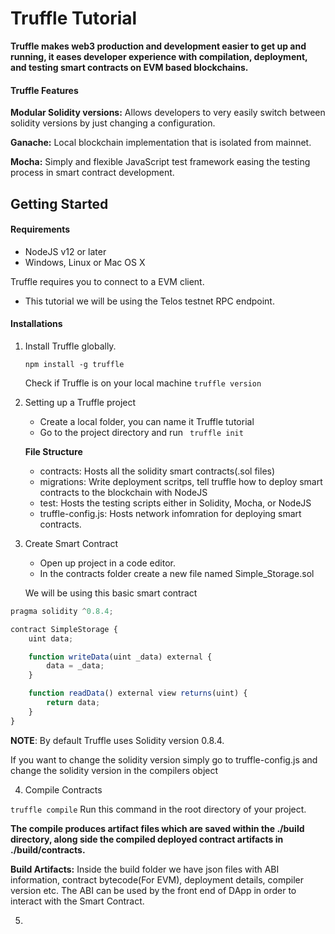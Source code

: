 # Truffle Tutorial

__Truffle makes web3 production and development easier to get up and running, it eases developer experience with compilation, deployment, and testing smart contracts on EVM based blockchains.__

#### Truffle Features
**Modular Solidity versions:** Allows developers to very easily switch between solidity versions by just changing a configuration. 

**Ganache:** Local blockchain implementation that is isolated from mainnet.

**Mocha:** Simply and flexible JavaScript test framework easing the testing process in smart contract development.


## Getting Started

#### Requirements
- NodeJS v12 or later
- Windows, Linux or Mac OS X

Truffle requires you to connect to a EVM client.
- This tutorial we will be using the Telos testnet RPC endpoint.

#### Installations

1. Install Truffle globally. 

    ```npm install -g truffle ```

    Check if Truffle is on your local machine
    ```truffle version```

2. Setting up a Truffle project
    - Create a local folder, you can name it Truffle tutorial  
    - Go to the project directory and run ``` truffle init``` 

    **File Structure**
    - contracts: Hosts all the solidity smart contracts(.sol files)
    - migrations: Write deployment scritps, tell truffle how to deploy smart contracts to the blockchain with NodeJS
    - test: Hosts the testing scripts either in Solidity, Mocha, or NodeJS
    - truffle-config.js: Hosts network infomration for deploying smart contracts. 
3. Create Smart Contract
    - Open up project in a code editor. 
    - In the contracts folder create a new file named Simple_Storage.sol

    We will be using this basic smart contract   
```jsx title="/truffle_tutorial/contracts/Simple_Storage.sol"
pragma solidity ^0.8.4;

contract SimpleStorage {
    uint data;  

    function writeData(uint _data) external {
        data = _data;
    }

    function readData() external view returns(uint) {
        return data;
    }
}
```
**NOTE**: By default Truffle uses Solidity version 0.8.4. 

If you want to change the solidity version simply go to truffle-config.js and change the solidity version in the compilers object

4. Compile Contracts

```truffle compile``` Run this command in the root directory of your project.

__The compile produces artifact files which are saved within the ./build directory, along side the compiled deployed contract artifacts in ./build/contracts.__

**Build Artifacts:** Inside the build folder we have json files with ABI information, contract bytecode(For EVM), deployment details, compiler version etc. The ABI can be used by the front end of DApp in order to interact with the Smart Contract. 

5. 







